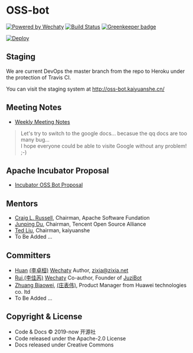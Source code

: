 # OSS-bot

[![Powered by Wechaty](https://img.shields.io/badge/Powered%20By-Wechaty-blue.svg)](https://github.com/wechaty/wechaty)
[![Build Status](https://travis-ci.com/kaiyuanshe/OSS-bot.svg?branch=master)](https://travis-ci.com/kaiyuanshe/OSS-bot)
[![Greenkeeper badge](https://badges.greenkeeper.io/kaiyuanshe/OSS-bot.svg)](https://greenkeeper.io/)

[![Deploy](https://www.herokucdn.com/deploy/button.svg)](https://heroku.com/deploy)

## Staging

We are current DevOps the master branch from the repo to Heroku under the protection of Travis CI.

You can visit the staging system at <http://oss-bot.kaiyuanshe.cn/>

## Meeting Notes

- [Weekly Meeting Notes](https://docs.google.com/document/d/1K3-rbiIUDSJoGyH0g4zEvhYZL2T6HsKgfsiI0xCCCa0/edit?usp=sharing)

> Let's try to switch to the google docs... becasue the qq docs are too many bug...  
> I hope everyone could be able to visite Google without any problem! ;-)

## Apache Incubator Proposal

- [Incubator OSS Bot Proposal](https://cwiki.apache.org/confluence/display/INCUBATOR/OSSBotProposal)

## Mentors

- [Craig L. Russell](https://github.com/clr-apache), Chairman, Apache Software Fundation
- [Junping Du](https://github.com/JunpingDu), Chairman, Tencent Open Source Alliance
- [Ted Liu](https://github.com/tedliu1), Chairman, kaiyuanshe
- To Be Added ...

## Committers

- [Huan](https://github.com/huan) [(李卓桓)](http://linkedin.com/in/zixia) [Wechaty](https://github.com/wechaty/wechaty) Author, <zixia@zixia.net>
- [Rui](https://github.com/lijiarui),[(李佳芮)](https://lijiarui.github.io) [Wechaty](https://github.com/wechaty/wechaty) Co-author, Founder of [JuziBot](https://www.botorange.com/)
- [Zhuang Biaowei](https://github.com/zhuangbiaowei), [(庄表伟)](http://www.zhuangbiaowei.com/blog/), Product Manager from Huawei technologies co. ltd
- To Be Added ...

## Copyright & License

- Code & Docs © 2019-now 开源社
- Code released under the Apache-2.0 License
- Docs released under Creative Commons
